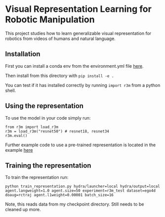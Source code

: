 # Visual Representation Learning for Robotic Manipulation

This project studies how to learn generalizable visual representation for robotics from videos of humans and natural language.

## Installation

First you can install a conda env from the environment.yml file [here](https://github.com/fairinternal/robolang_rep/blob/clean/r3m/environment.yaml).

Then install from this directory with `pip install -e .`

You can test if it has installed correctly by running `import r3m` from a python shell.

## Using the representation

To use the model in your code simply run:
```
from r3m import load_r3m
r3m = load_r3m("resnet50") # resnet18, resnet34
r3m.eval()
```

Further example code to use a pre-trained representation is located in the example [here](https://github.com/fairinternal/robolang_rep/blob/clean/r3m/example.py)

## Training the representation

To train the representation run:

`python train_representation.py hydra/launcher=local hydra/output=local agent.langweight=1.0 agent.size=50 experiment=r3m_test dataset=ego4d doaug=rctraj agent.l1weight=0.00001 batch_size=16`
 
 Note, this reads data from my checkpoint directory. Still needs to be cleaned up more.
 
 
 

